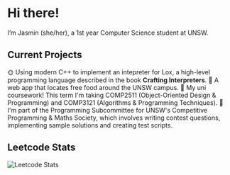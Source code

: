 # Hi there! 
I’m Jasmin (she/her), a 1st year Computer Science student at UNSW.

## Current Projects
🌞 Using modern C++ to implement an intepreter for Lox, a high-level programming language described in the book **Crafting Interpreters**.
🍓 A web app that locates free food around the UNSW campus.
🌇 My uni coursework! This term I'm taking COMP2511 (Object-Oriented Design & Programming) and COMP3121 (Algorithms & Programming Techniques).
🎁 I'm part of the Programming Subcommittee for UNSW's Competitive Programming & Maths Society, which involves writing contest questions, implementing sample solutions and creating test scripts.

## Leetcode Stats
![Leetcode Stats](https://leetcard.jacoblin.cool/jasmin102)
